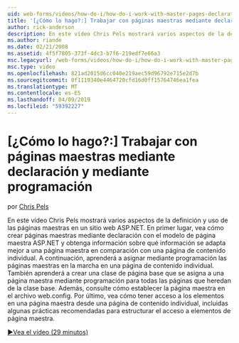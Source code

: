 ```yaml
---
uid: web-forms/videos/how-do-i/how-do-i-work-with-master-pages-declaratively-and-programmatically
title: '[¿Cómo lo hago?:] Trabajar con páginas maestras mediante declaración y mediante programación | Microsoft Docs'
author: rick-anderson
description: En este vídeo Chris Pels mostrará varios aspectos de la definición y uso de las páginas maestras en un sitio web ASP.NET. En primer lugar, vea cómo crear páginas maestras declarati...
ms.author: riande
ms.date: 02/21/2008
ms.assetid: 4f5f7805-373f-4dc3-b7f6-219edf7e66a3
msc.legacyurl: /web-forms/videos/how-do-i/how-do-i-work-with-master-pages-declaratively-and-programmatically
msc.type: video
ms.openlocfilehash: 821ad2015d6cc040e219aec59d96792e715e2d7b
ms.sourcegitcommit: 0f1119340e4464720cfd16d0ff15764746ea1fea
ms.translationtype: MT
ms.contentlocale: es-ES
ms.lasthandoff: 04/09/2019
ms.locfileid: "59392227"
---
```

# <a name="how-do-i-work-with-master-pages-declaratively-and-programmatically"></a>[¿Cómo lo hago?:] Trabajar con páginas maestras mediante declaración y mediante programación

por [Chris Pels](https://twitter.com/chrispels)

En este vídeo Chris Pels mostrará varios aspectos de la definición y uso de las páginas maestras en un sitio web ASP.NET. En primer lugar, vea cómo crear páginas maestras mediante declaración con el modelo de página maestra ASP.NET y obtenga información sobre qué información se adapta mejor a una página maestra en comparación con una página de contenido individual. A continuación, aprenderá a asignar mediante programación las páginas maestras en la marcha en una página de contenido individual. También aprenderá a crear una clase de página base que se asigna a una página maestra mediante programación para todas las páginas que heredan de la clase base. Además, consulte cómo establecer la página maestra en el archivo web.config. Por último, vea cómo tener acceso a los elementos en una página maestra desde una página de contenido individual, incluidas algunas prácticas recomendadas para estructurar el acceso a elementos de página maestra.

[&#9654;Vea el vídeo (29 minutos)](https://channel9.msdn.com/Blogs/ASP-NET-Site-Videos/how-do-i-work-with-master-pages-declaratively-and-programmatically)
